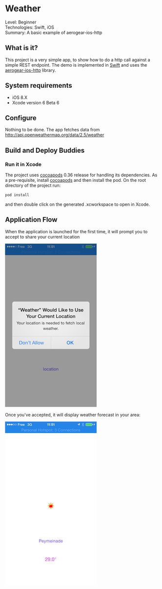 Weather
=======
Level: Beginner  
Technologies: Swift, iOS  
Summary: A basic example of aerogear-ios-http  

What is it?
-----------

This project is a very simple app, to show how to do a http call against a simple REST endpoint. The demo is implemented in [Swift](https://developer.apple.com/swift/) and uses the [aerogear-ios-http](https://github.com/aerogear/aerogear-ios-http) library. 

System requirements
-------------------
- iOS 8.X
- Xcode version 6 Beta 6

Configure
---------
Nothing to be done. 
The app fetches data from http://api.openweathermap.org/data/2.5/weather

Build and Deploy Buddies
------------------------

### Run it in Xcode

The project uses [cocoapods](http://cocoapods.org) 0.36 release for handling its dependencies. As a pre-requisite, install [cocoapods](http://blog.cocoapods.org/CocoaPods-0.36/) and then install the pod. On the root directory of the project run:

```bash
pod install
```

and then double click on the generated .xcworkspace to open in Xcode.

Application Flow
----------------

When the application is launched for the first time, it will prompt you to accept to share your current location

![import](weather.png)

Once you've accepted, it will display weather forecast in your area:

![import](weather2.png)
